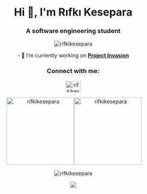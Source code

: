 <h1 align="center">Hi 👋, I'm Rıfkı Kesepara</h1>
<h3 align="center">A software engineering student</h3>

<p align="center"> <img src="https://komarev.com/ghpvc/?username=rifkikesepara&label=Profile%20views&color=0e75b6&style=flat" alt="rifkikesepara" /></p>

<p align="center">- 🔭 I’m currently working on <a  href="https://github.com/verticalaxisentertainment/ProjectInvasion" target="blank"><b>Project Invasion</b></a></p>

<h3 align="center">Connect with me:</h3>
<p align="center">
<a href="https://linkedin.com/in/rifkikesepara" target="blank"><img align="center" src="https://raw.githubusercontent.com/rahuldkjain/github-profile-readme-generator/master/src/images/icons/Social/linked-in-alt.svg" alt="rifkikesepara" height="30" width="40" /></a>
</p>

<p align="center">&nbsp;<img align="center" src="https://github-readme-stats.vercel.app/api?username=rifkikesepara&show_icons=true&theme=transparent&hide_border=true&locale=en" alt="rifkikesepara" height="180"/><img align="center" src="https://github-readme-stats.vercel.app/api/top-langs?username=rifkikesepara&show_icons=true&theme=transparent&locale=en&hide_border=true&layout=compact" alt="rifkikesepara" height="180" /></p>

<p align="center"><img align="center" src="https://github-readme-streak-stats.herokuapp.com/?user=rifkikesepara&theme=transparent&hide_border=true" alt="rifkikesepara" /></p>

<p align="center"><img src="https://github-readme-activity-graph.vercel.app/graph?username=rifkikesepara&bg_color=transparent&color=ffffff&line=9e4c98&point=403d3d&area=true&hide_border=true"/></p>
